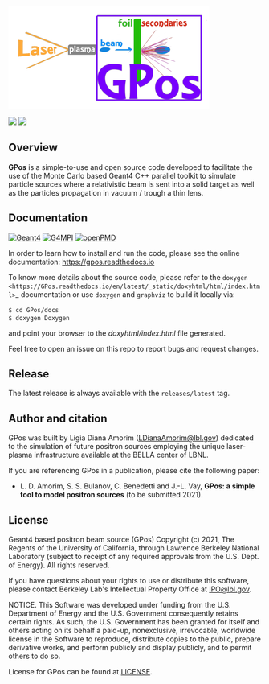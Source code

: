 
![](docs/GPos_Logo.png)


![](https://github.com/LDAmorim/GPos/actions/workflows/linux.yml/badge.svg?development)
![](https://readthedocs.org/projects/gpos/badge/?version=latest)

## Overview

**GPos** is a simple-to-use and open source code developed to facilitate the use of the Monte Carlo based Geant4 C++ parallel toolkit to simulate particle sources where a relativistic beam is sent into a solid target as well as the particles propagation in vacuum / trough a thin lens.

## Documentation

[![Geant4](https://img.shields.io/static/v1?label=runs%20on&message=Geant4&color=blueviolet&style=plastic)](https://geant4.web.cern.ch/)
[![G4MPI](https://img.shields.io/static/v1?label=runs%20on&message=G4MPI&color=blueviolet&style=plastic)](https://apc.u-paris.fr/~franco/g4doxy4.10/html/md___volumes__work_geant_geant4_810_800_8p01_examples_extended_parallel__m_p_i__r_e_a_d_m_e.html)
[![openPMD](https://img.shields.io/static/v1?label=runs%20on&message=openPMD&color=blueviolet&style=plastic)](https://www.openPMD.org)
 
In order to learn how to install and run the code, please see the online documentation:
https://gpos.readthedocs.io

To know more details about the source code, please refer to the `doxygen <https://GPos.readthedocs.io/en/latest/_static/doxyhtml/html/index.html>`_ documentation or use `doxygen` and `graphviz` to build it locally via:
```console
$ cd GPos/docs
$ doxygen Doxygen
``` 
and point your browser to the *doxyhtml/index.html* file generated.

Feel free to open an issue on this repo to report bugs and request changes.


## Release

The latest release is always available with the `releases/latest` tag.


## Author and citation

GPos was built by Ligia Diana Amorim (LDianaAmorim@lbl.gov) dedicated to the simulation of future positron sources employing the unique laser-plasma infrastructure available at the BELLA center of LBNL.

If you are referencing GPos in a publication, please cite the following paper:

 * L. D. Amorim, S. S. Bulanov, C. Benedetti and J.-L. Vay,
   **GPos: a simple tool to model positron sources** (to be submitted 2021).


## License

Geant4 based positron beam source (GPos) Copyright (c) 2021, The
Regents of the University of California, through Lawrence Berkeley
National Laboratory (subject to receipt of any required approvals
from the U.S. Dept. of Energy). All rights reserved.

If you have questions about your rights to use or distribute this software,
please contact Berkeley Lab's Intellectual Property Office at
IPO@lbl.gov.

NOTICE.  This Software was developed under funding from the U.S. Department
of Energy and the U.S. Government consequently retains certain rights.  As
such, the U.S. Government has been granted for itself and others acting on
its behalf a paid-up, nonexclusive, irrevocable, worldwide license in the
Software to reproduce, distribute copies to the public, prepare derivative 
works, and perform publicly and display publicly, and to permit others to do so.

License for GPos can be found at [LICENSE](LICENSE).
